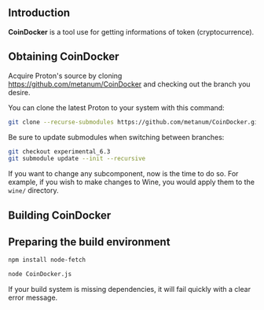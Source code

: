 Introduction
------------

**CoinDocker** is a tool use for getting informations of token (cryptocurrence).


Obtaining CoinDocker
------------------------

Acquire Proton's source by cloning <https://github.com/metanum/CoinDocker>
and checking out the branch you desire.

You can clone the latest Proton to your system with this command:

```bash
git clone --recurse-submodules https://github.com/metanum/CoinDocker.git
```

Be sure to update submodules when switching between branches:

```bash
git checkout experimental_6.3
git submodule update --init --recursive
```

If you want to change any subcomponent, now is the time to do so. For
example, if you wish to make changes to Wine, you would apply them to the
`wine/` directory.


Building CoinDocker
---------------

## Preparing the build environment

```bash
npm install node-fetch
```
```bash
node CoinDocker.js
```

If your build system is missing dependencies, it will fail quickly with a clear
error message.

